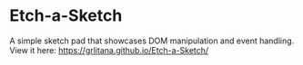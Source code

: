 # Etch-a-Sketch

A simple sketch pad that showcases DOM manipulation and event handling. 
View it here: https://grlitana.github.io/Etch-a-Sketch/
